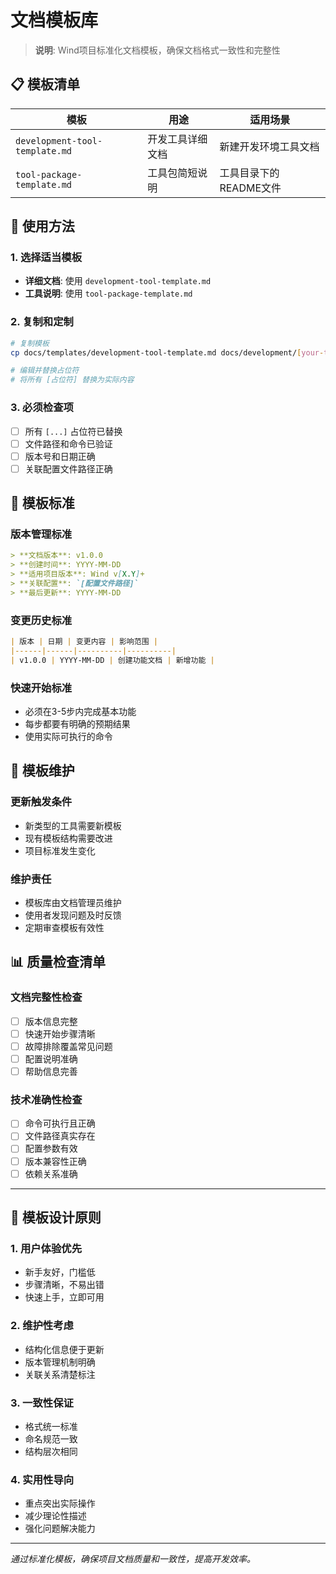 # 文档模板库

> **说明**: Wind项目标准化文档模板，确保文档格式一致性和完整性

## 📋 模板清单

| 模板 | 用途 | 适用场景 |
|------|------|----------|
| `development-tool-template.md` | 开发工具详细文档 | 新建开发环境工具文档 |
| `tool-package-template.md` | 工具包简短说明 | 工具目录下的README文件 |

## 🎯 使用方法

### 1. 选择适当模板
- **详细文档**: 使用 `development-tool-template.md` 
- **工具说明**: 使用 `tool-package-template.md`

### 2. 复制和定制
```bash
# 复制模板
cp docs/templates/development-tool-template.md docs/development/[your-tool].md

# 编辑并替换占位符
# 将所有 [占位符] 替换为实际内容
```

### 3. 必须检查项
- [ ] 所有 `[...]` 占位符已替换
- [ ] 文件路径和命令已验证
- [ ] 版本号和日期正确
- [ ] 关联配置文件路径正确

## 📏 模板标准

### 版本管理标准
```markdown
> **文档版本**: v1.0.0  
> **创建时间**: YYYY-MM-DD  
> **适用项目版本**: Wind v[X.Y]+  
> **关联配置**: `[配置文件路径]`  
> **最后更新**: YYYY-MM-DD  
```

### 变更历史标准
```markdown
| 版本 | 日期 | 变更内容 | 影响范围 |
|------|------|----------|----------|
| v1.0.0 | YYYY-MM-DD | 创建功能文档 | 新增功能 |
```

### 快速开始标准
- 必须在3-5步内完成基本功能
- 每步都要有明确的预期结果
- 使用实际可执行的命令

## 🔄 模板维护

### 更新触发条件
- 新类型的工具需要新模板
- 现有模板结构需要改进
- 项目标准发生变化

### 维护责任
- 模板库由文档管理员维护
- 使用者发现问题及时反馈
- 定期审查模板有效性

## 📊 质量检查清单

### 文档完整性检查
- [ ] 版本信息完整
- [ ] 快速开始步骤清晰
- [ ] 故障排除覆盖常见问题
- [ ] 配置说明准确
- [ ] 帮助信息完善

### 技术准确性检查
- [ ] 命令可执行且正确
- [ ] 文件路径真实存在
- [ ] 配置参数有效
- [ ] 版本兼容性正确
- [ ] 依赖关系准确

---

## 🎨 模板设计原则

### 1. 用户体验优先
- 新手友好，门槛低
- 步骤清晰，不易出错
- 快速上手，立即可用

### 2. 维护性考虑
- 结构化信息便于更新
- 版本管理机制明确
- 关联关系清楚标注

### 3. 一致性保证
- 格式统一标准
- 命名规范一致
- 结构层次相同

### 4. 实用性导向
- 重点突出实际操作
- 减少理论性描述
- 强化问题解决能力

---

*通过标准化模板，确保项目文档质量和一致性，提高开发效率。*